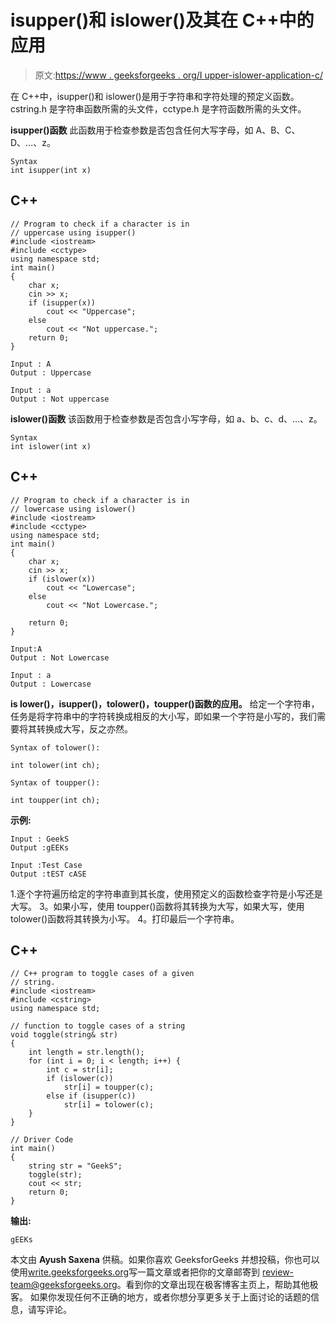 # isupper()和 islower()及其在 C++中的应用

> 原文:[https://www . geeksforgeeks . org/I upper-islower-application-c/](https://www.geeksforgeeks.org/isupper-islower-application-c/)

在 C++中，isupper()和 islower()是用于字符串和字符处理的预定义函数。cstring.h 是字符串函数所需的头文件，cctype.h 是字符函数所需的头文件。

**isupper()函数**
此函数用于检查参数是否包含任何大写字母，如 A、B、C、D、…、z。

```
Syntax
int isupper(int x)
```

## C++

```
// Program to check if a character is in
// uppercase using isupper()
#include <iostream>
#include <cctype>
using namespace std;
int main()
{
    char x;
    cin >> x;
    if (isupper(x))
        cout << "Uppercase";
    else
        cout << "Not uppercase.";   
    return 0;
}
```

```
Input : A
Output : Uppercase
```

```
Input : a
Output : Not uppercase
```

**islower()函数**
该函数用于检查参数是否包含小写字母，如 a、b、c、d、…、z。

```
Syntax
int islower(int x)

```

## C++

```
// Program to check if a character is in
// lowercase using islower()
#include <iostream>
#include <cctype>
using namespace std;
int main()
{
    char x;
    cin >> x;
    if (islower(x))
        cout << "Lowercase";
    else
        cout << "Not Lowercase.";   

    return 0;
}
```

```
Input:A
Output : Not Lowercase
```

```
Input : a
Output : Lowercase
```

**is lower()，isupper()，tolower()，toupper()函数的应用。**
给定一个字符串，任务是将字符串中的字符转换成相反的大小写，即如果一个字符是小写的，我们需要将其转换成大写，反之亦然。

```
Syntax of tolower():

int tolower(int ch);
```

```
Syntax of toupper():

int toupper(int ch);
```

**示例:**

```
Input : GeekS
Output :gEEKs

Input :Test Case
Output :tEST cASE
```

1.逐个字符遍历给定的字符串直到其长度，使用预定义的函数检查字符是小写还是大写。
3。如果小写，使用 toupper()函数将其转换为大写，如果大写，使用 tolower()函数将其转换为小写。
4。打印最后一个字符串。

## C++

```
// C++ program to toggle cases of a given
// string.
#include <iostream>
#include <cstring>
using namespace std;

// function to toggle cases of a string
void toggle(string& str)
{
    int length = str.length();
    for (int i = 0; i < length; i++) {
        int c = str[i];
        if (islower(c))
            str[i] = toupper(c);
        else if (isupper(c))
            str[i] = tolower(c);       
    }
}

// Driver Code
int main()
{
    string str = "GeekS";
    toggle(str);
    cout << str;
    return 0;
}
```

**输出:**

```
gEEKs
```

本文由 **Ayush Saxena** 供稿。如果你喜欢 GeeksforGeeks 并想投稿，你也可以使用[write.geeksforgeeks.org](https://write.geeksforgeeks.org)写一篇文章或者把你的文章邮寄到 review-team@geeksforgeeks.org。看到你的文章出现在极客博客主页上，帮助其他极客。
如果你发现任何不正确的地方，或者你想分享更多关于上面讨论的话题的信息，请写评论。